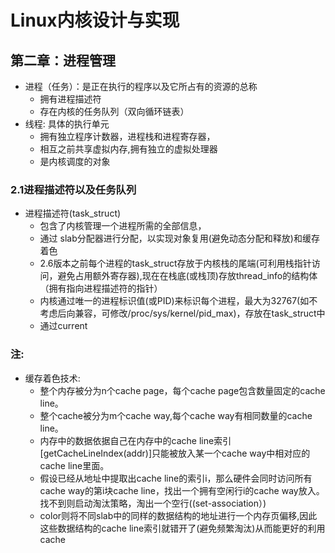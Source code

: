 # Linux内核设计与实现

## 第二章：进程管理
* 进程（任务）：是正在执行的程序以及它所占有的资源的总称
    * 拥有进程描述符
    * 存在内核的任务队列（双向循环链表）
* 线程: 具体的执行单元 
    * 拥有独立程序计数器，进程栈和进程寄存器，
    * 相互之前共享虚拟内存,拥有独立的虚拟处理器
    * 是内核调度的对象
### 2.1进程描述符以及任务队列
* 进程描述符(task_struct)
    * 包含了内核管理一个进程所需的全部信息，
    * 通过 slab分配器进行分配，以实现对象复用(避免动态分配和释放)和缓存着色
    * 2.6版本之前每个进程的task_struct存放于内核栈的尾端(可利用栈指针访问，避免占用额外寄存器),现在在栈底(或栈顶)存放thread_info的结构体（拥有指向进程描述符的指针）
    * 内核通过唯一的进程标识值(或PID)来标识每个进程，最大为32767(如不考虑后向兼容，可修改/proc/sys/kernel/pid_max)，存放在task_struct中
    * 通过current   
### 注:
* 缓存着色技术:
    * 整个内存被分为n个cache page，每个cache page包含数量固定的cache line。 
    * 整个cache被分为m个cache way,每个cache way有相同数量的cache line。
    * 内存中的数据依据自己在内存中的cache line索引[getCacheLineIndex(addr)]只能被放入某一个cache way中相对应的cache line里面。
    * 假设已经从地址中提取出cache line的索引i，那么硬件会同时访问所有cache way的第i块cache line，找出一个拥有空闲行i的cache way放入。找不到则启动淘汰策略，淘出一个空行((set-association）)
    * color则将不同slab中的同样的数据结构的地址进行一个内存页偏移,因此这些数据结构的cache line索引就错开了(避免频繁淘汰)从而能更好的利用cache
